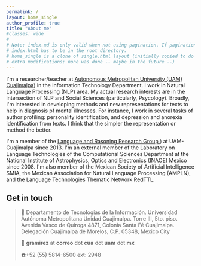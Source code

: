 ```yaml
---
permalink: /
layout: home_single
author_profile: true
title: "About me"
#classes: wide
#
# Note: index.md is only valid when not using pagination. If pagination is needed
# index.html has to be in the root directory.
# home_single is a clone of single.html layout (initially copied to do some
# extra modifications; none was done -- maybe in the future --)
---
```


I'm a researcher/teacher at [Autonomous Metropolitan University (UAM) Cuajimalpa](http://www.cua.uam.mx/)) in the Information Technology Department. I work in Natural Language Processing (NLP) area. My actual research interests are in the intersection of NLP and Social Sciences (particularly, Psycology). Broadly, I'm interested in developing methods and new  representations for texts to help in diagnosis pf mental illnesses. For instance, I work in several tasks of author profiling: personality identification, and depression and anorexia identification from texts. I think that the simpler the representation or method the better.

I'm a member of the [Language and Rasoning Research Group ](http://lyr.cua.uam.mx/)) at UAM-Cuajimalpa since 2013. I'm an external member of the Laboratory on Language Technologies of the Computational Sciences Department at the National Institute of Astrophysics, Optics and Electronics (INAOE) Mexico since 2008. I'm also member of the Mexican Society of Artificial Intelligence SMIA, the Mexican Association for Natural Language Processing (AMPLN), and the Language Technologies Thematic Network RedTTL.

## Get in touch

> :email: Departamento de Tecnologías de la Información. Universidad Autónoma Metropolitana Unidad Cuajimalpa. Torre III, 5to. piso. Avenida Vasco de Quiroga 4871, Colonia Santa Fé Cuajimalpa. Delegación Cuajimalpa de Morelos, C.P. 05348, Mexico City
>
> :e-mail: **gramirez** at **correo** dot **cua** dot **uam** dot **mx**
>
> :phone:+52 (55) 5814-6500 ext: 2948
